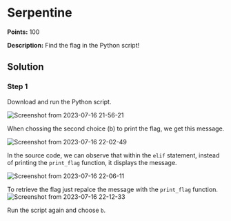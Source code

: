 # Serpentine


**Points:** 100

**Description:** Find the flag in the Python script!


## Solution 

### Step 1

Download and run the Python script. 

![Screenshot from 2023-07-16 21-56-21](https://github.com/HelsNetwork/CTF-writeups/assets/87879515/2558a8f2-c2e8-4ef9-8bb6-c4c64fe27d1d)

When chossing the second choice (b) to print the flag, we get this message. 

![Screenshot from 2023-07-16 22-02-49](https://github.com/HelsNetwork/CTF-writeups/assets/87879515/ba4becce-fa14-4459-81b8-349e51e9851d)

In the source code, we can observe that within the `elif` statement, instead of printing the `print_flag` function, it displays the message.

![Screenshot from 2023-07-16 22-06-11](https://github.com/HelsNetwork/CTF-writeups/assets/87879515/13ac5ed4-cd7f-4be4-8c35-1a0c54e3b45f)

To retrieve the flag just repalce the message with the `print_flag` function.
![Screenshot from 2023-07-16 22-12-33](https://github.com/HelsNetwork/CTF-writeups/assets/87879515/8325b6d2-ed5a-4334-ac09-681359c22042)

Run the script again and choose `b`.
